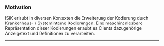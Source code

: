 ### Motivation

ISiK erlaubt in diversen Kontexten die Erweiterung der Kodierung durch Krankenhaus- / Systeminterne Kodierungen.
Eine maschinenlesbare Repräsentation dieser Kodierungen erlaubt es Clients dazugehörige Anzeigetext und Definitionen zu verarbeiten.

---